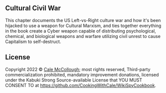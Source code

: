 ## Cultural Civil War

This chapter documents the US Left-vs-Right culture war and how it's been hijacked to use a weapon for Cultural Marxism, and ties together everything in the book create a Cyber weapon capable of distributing psychological, chemical, and biological weapons and warfare utilizing civil unrest to cause Capitalism to self-destruct.

## License

Copyright 2022 © [Cale McCollough](https://cookingwithcale.org); most rights reserved, Third-party commercialization prohibited, mandatory improvement donations, licensed under the Kabuki Strong Source-available License that YOU MUST CONSENT TO at <https://github.com/CookingWithCale/WikiSpyCookbook>.
